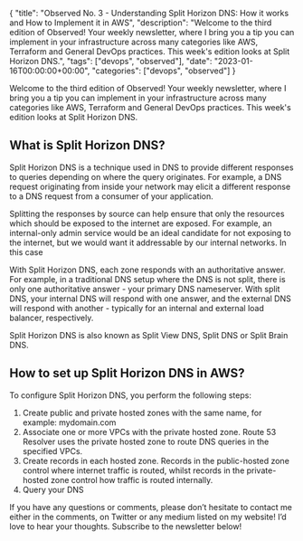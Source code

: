 {
    "title": "Observed No. 3 - Understanding Split Horizon DNS: How it works and How to Implement it in AWS",
    "description": "Welcome to the third edition of Observed! Your weekly newsletter, where I bring you a tip you can implement in your infrastructure across many categories like AWS, Terraform and General DevOps practices. This week's edition looks at Split Horizon DNS.",
    "tags": ["devops", "observed"],
    "date": "2023-01-16T00:00:00+00:00",
    "categories": ["devops", "observed"]
}

Welcome to the third edition of Observed! Your weekly newsletter, where I bring you a tip you can implement in your infrastructure across many categories like AWS, Terraform and General DevOps practices. This week's edition looks at Split Horizon DNS.
<!-- more -->

## What is Split Horizon DNS?

Split Horizon DNS is a technique used in DNS to provide different responses to queries depending on where the query originates. For example, a DNS request originating from inside your network may elicit a different response to a DNS request from a consumer of your application.

Splitting the responses by source can help ensure that only the resources which should be exposed to the internet are exposed. For example, an internal-only admin service would be an ideal candidate for not exposing to the internet, but we would want it addressable by our internal networks. In this case

With Split Horizon DNS, each zone responds with an authoritative answer. For example, in a traditional DNS setup where the DNS is not split, there is only one authoritative answer - your primary DNS nameserver. With split DNS, your internal DNS will respond with one answer, and the external DNS will respond with another - typically for an internal and external load balancer, respectively.

Split Horizon DNS is also known as Split View DNS, Split DNS or Split Brain DNS.

## How to set up Split Horizon DNS in AWS?

To configure Split Horizon DNS, you perform the following steps:

1. Create public and private hosted zones with the same name, for example: mydomain.com
1. Associate one or more VPCs with the private hosted zone. Route 53 Resolver uses the private hosted zone to route DNS queries in the specified VPCs.
1. Create records in each hosted zone. Records in the public-hosted zone control where internet traffic is routed, whilst records in the private-hosted zone control how traffic is routed internally.
1. Query your DNS

If you have any questions or comments, please don’t hesitate to contact me either in the comments, on Twitter or any medium listed on my website! I’d love to hear your thoughts. Subscribe to the newsletter below!

